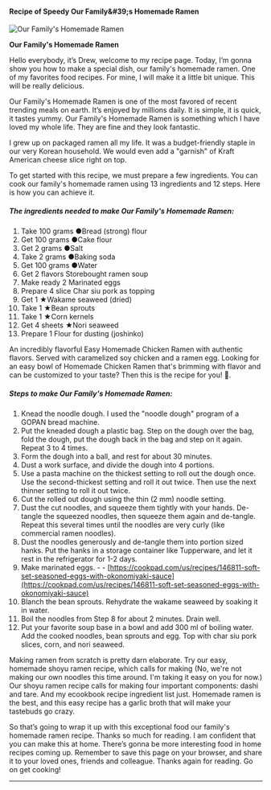             

#### Recipe of Speedy Our Family&amp;#39;s Homemade Ramen

![Our Family's Homemade Ramen](https://img-global.cpcdn.com/recipes/4590844108603392/751x532cq70/our-familys-homemade-ramen-recipe-main-photo.jpg)

**Our Family's Homemade Ramen**

Hello everybody, it’s Drew, welcome to my recipe page. Today, I’m gonna show you how to make a special dish, our family's homemade ramen. One of my favorites food recipes. For mine, I will make it a little bit unique. This will be really delicious.

Our Family's Homemade Ramen is one of the most favored of recent trending meals on earth. It’s enjoyed by millions daily. It is simple, it is quick, it tastes yummy. Our Family's Homemade Ramen is something which I have loved my whole life. They are fine and they look fantastic.

I grew up on packaged ramen all my life. It was a budget-friendly staple in our very Korean household. We would even add a "garnish" of Kraft American cheese slice right on top.

To get started with this recipe, we must prepare a few ingredients. You can cook our family's homemade ramen using 13 ingredients and 12 steps. Here is how you can achieve it.

##### The ingredients needed to make Our Family's Homemade Ramen:

1.  Take 100 grams ●Bread (strong) flour
2.  Get 100 grams ●Cake flour
3.  Get 2 grams ●Salt
4.  Take 2 grams ●Baking soda
5.  Get 100 grams ●Water
6.  Get 2 flavors Storebought ramen soup
7.  Make ready 2 Marinated eggs
8.  Prepare 4 slice Char siu pork as topping
9.  Get 1 ★Wakame seaweed (dried)
10.  Take 1 ★Bean sprouts
11.  Take 1 ★Corn kernels
12.  Get 4 sheets ★Nori seaweed
13.  Prepare 1 Flour for dusting (joshinko)

An incredibly flavorful Easy Homemade Chicken Ramen with authentic flavors. Served with caramelized soy chicken and a ramen egg. Looking for an easy bowl of Homemade Chicken Ramen that's brimming with flavor and can be customized to your taste? Then this is the recipe for you! 🙂.

##### Steps to make Our Family's Homemade Ramen:

1.  Knead the noodle dough. I used the "noodle dough" program of a GOPAN bread machine.
2.  Put the kneaded dough a plastic bag. Step on the dough over the bag, fold the dough, put the dough back in the bag and step on it again. Repeat 3 to 4 times.
3.  Form the dough into a ball, and rest for about 30 minutes.
4.  Dust a work surface, and divide the dough into 4 portions.
5.  Use a pasta machine on the thickest setting to roll out the dough once. Use the second-thickest setting and roll it out twice. Then use the next thinner setting to roll it out twice.
6.  Cut the rolled out dough using the thin (2 mm) noodle setting.
7.  Dust the cut noodles, and squeeze them tightly with your hands. De-tangle the squeezed noodles, then squeeze them again and de-tangle. Repeat this several times until the noodles are very curly (like commercial ramen noodles).
8.  Dust the noodles generously and de-tangle them into portion sized hanks. Put the hanks in a storage container like Tupperware, and let it rest in the refrigerator for 1-2 days.
9.  Make marinated eggs. - - [https://cookpad.com/us/recipes/146811-soft-set-seasoned-eggs-with-okonomiyaki-sauce](https://cookpad.com/us/recipes/146811-soft-set-seasoned-eggs-with-okonomiyaki-sauce)
10.  Blanch the bean sprouts. Rehydrate the wakame seaweed by soaking it in water.
11.  Boil the noodles from Step 8 for about 2 minutes. Drain well.
12.  Put your favorite soup base in a bowl and add 300 ml of boiling water. Add the cooked noodles, bean sprouts and egg. Top with char siu pork slices, corn, and nori seaweed.

Making ramen from scratch is pretty darn elaborate. Try our easy, homemade shoyu ramen recipe, which calls for making (No, we're not making our own noodles this time around. I'm taking it easy on you for now.) Our shoyu ramen recipe calls for making four important components: dashi and tare. And my ecookbook recipe ingredient list just. Homemade ramen is the best, and this easy recipe has a garlic broth that will make your tastebuds go crazy.

So that’s going to wrap it up with this exceptional food our family's homemade ramen recipe. Thanks so much for reading. I am confident that you can make this at home. There’s gonna be more interesting food in home recipes coming up. Remember to save this page on your browser, and share it to your loved ones, friends and colleague. Thanks again for reading. Go on get cooking!

* * *